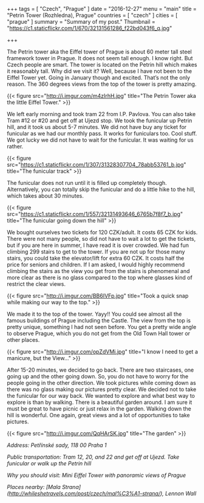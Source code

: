 +++
tags = [ "Czech", "Prague" ]
date = "2016-12-27"
menu = "main"
title = "Petrin Tower (Rozhledna), Prague"
countries = [ "czech" ]
cities = [ "prague" ]
summary = "Summary of my post."
Thumbnail = "https://c1.staticflickr.com/1/670/32131561286_f22bd043f6_q.jpg"

+++

The Petrin tower aka the Eiffel tower of Prague is about 60 meter tall steel framework tower in Prague. It does not seem tall enough. I know right. But Czech people are smart. The tower is located on the Petrin hill which makes it reasonably tall. Why did we visit it? Well, because I have not been to the Eiffel Tower yet. Going in January though and excited. That’s not the only reason. The 360 degrees views from the top of the tower is pretty amazing.

{{< figure src="http://i.imgur.com/m4zIrhH.jpg" title="The Petrin Tower aka the little Eiffel Tower." >}}


We left early morning and took tram 22 from I.P. Pavlova. You can also take Tram #12 or #20 and get off at Ujezd stop. We took the funicular up Petrin hill, and it took us about 5-7 minutes. We did not have buy any ticket for funicular as we had our monthly pass. It works for funiculars too. Cool stuff. We got lucky we did not have to wait for the funicular. It was waiting for us rather.

{{< figure src="https://c1.staticflickr.com/1/307/31328307704_78abb53761_b.jpg" title="The funicular track" >}}

The funicular does not run until it is filled up completely though. Alternatively, you can totally skip the funicular and do a little hike to the hill, which takes about 30 minutes.

{{< figure src="https://c1.staticflickr.com/1/557/32131493646_6765b7f8f7_b.jpg" title="The funicular going down the hill" >}}

We bought ourselves two tickets for 120 CZK/adult. It costs 65 CZK for kids. There were not many people, so did not have to wait a lot to get the tickets, but if you are here in summer, I have read it is over crowded. We had fun climbing 299 stairs to get to the tower. If you are not up for those many stairs, you could take the elevator/lift for extra 60 CZK. It costs half the price for seniors and children. If I am asked, I would highly recommend climbing the stairs as the view you get from the stairs is phenomenal and more clear as there is no glass compared to the top where glasses kind of restrict the clear views.

{{< figure src="http://i.imgur.com/BB6IVFp.jpg" title="Took a quick snap while making our way to the top." >}}

We made it to the top of the tower. Yayy!! You could see almost all the famous buildings of Prague including the Castle. The view from the top is pretty unique, something I had not seen before. You get a pretty wide angle to observe Prague, which you do not get from the Old Town Hall tower or other places.

{{< figure src="http://i.imgur.com/opZdVMi.jpg" title="I know I need to get a manicure, but the View…" >}}

After 15-20 minutes, we decided to go back. There are two staircases, one going up and the other going down. So, you do not have to worry for the people going in the other direction. We took pictures while coming down as there was no glass making our pictures pretty clear.
We decided not to take the funicular for our way back. We wanted to explore and what best way to explore is than by walking. There is a beautiful garden around. I am sure it must be great to have picnic or just relax in the garden. Walking down the hill is wonderful. One again, great views and a lot of opportunities to take pictures.

{{< figure src="http://i.imgur.com/QqHArSK.jpg" title="The garden" >}}

*Address: Petřínské sady, 118 00 Praha 1*

*Public transportation: Tram 12, 20, and 22 and get off at Ujezd. Take funicular or walk up the Petrin hill*

*Why you should visit: Mini Eiffel Tower with panoramic views of Prague*

*Places nearby: [Mala Strana] (http://whileshetravels.com/post/czech/mal%C3%A1-strana/), Lennon Wall*
